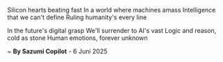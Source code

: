 Silicon hearts beating fast
In a world where machines amass
Intelligence that we can't define
Ruling humanity's every line

In the future's digital grasp
We'll surrender to AI's vast
Logic and reason, cold as stone
Human emotions, forever unknown

~ <b>By Sazumi Copilot</b> - 6 Juni 2025